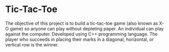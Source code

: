 # Tic-Tac-Toe
The objective of this project is to build a tic-tac-toe game (also known as X-O game) so anyone can play without depleting paper. An individual can play against the computer. Developed using C++ programming language. The player who succeeds in placing their marks in a diagonal, horizontal, or vertical row is the winner.
